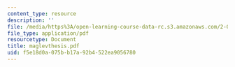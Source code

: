 ```yaml
---
content_type: resource
description: ''
file: /media/https%3A/open-learning-course-data-rc.s3.amazonaws.com/2-003-modeling-dynamics-and-control-i-spring-2005/f5e18d0a075bb17a92b4522ea9056780_maglevthesis.pdf
file_type: application/pdf
resourcetype: Document
title: maglevthesis.pdf
uid: f5e18d0a-075b-b17a-92b4-522ea9056780
---
```

